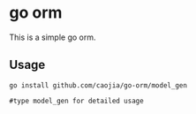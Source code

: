 go orm
===

This is a simple go orm.

Usage
---

```
go install github.com/caojia/go-orm/model_gen

#type model_gen for detailed usage
```


